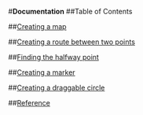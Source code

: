#**Documentation**
##Table of Contents

##[Creating a map](create_map.md)

##[Creating a route between two points](create_route.md)

##[Finding the halfway point](find_halfway_point.md)

##[Creating a marker](create_marker.md)

##[Creating a draggable circle](create_circle_overlay.md)

##[Reference](_reference.md)

